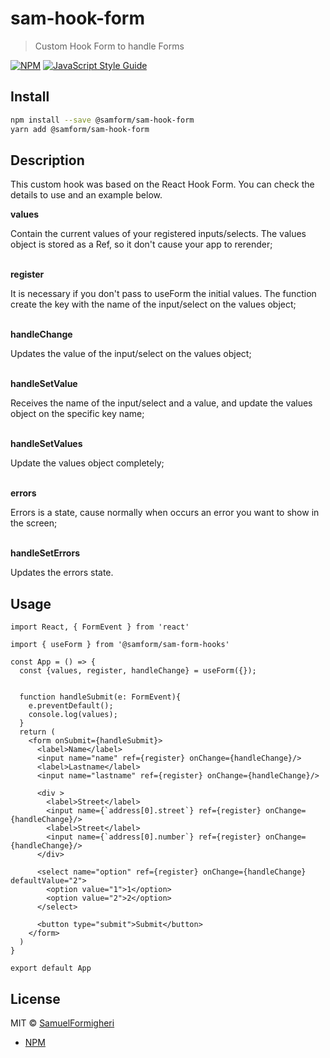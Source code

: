 # sam-hook-form

> Custom Hook Form to handle Forms

[![NPM](https://img.shields.io/npm/v/sam-hook-form.svg)](https://www.npmjs.com/package/@samform/sam-hook-form) [![JavaScript Style Guide](https://img.shields.io/badge/code_style-standard-brightgreen.svg)](https://standardjs.com)

## Install

```bash
npm install --save @samform/sam-hook-form
yarn add @samform/sam-hook-form
```

## Description

This custom hook was based on the React Hook Form.
You can check the details to use and an example below.

<strong>values</strong>          
<p>Contain the current values of your registered inputs/selects. The values object is stored as a Ref, so it don't cause your app to rerender;</p>
<br />
<strong>register</strong>       
<p>It is necessary if you don't pass to useForm the initial values. The function create the key with the name of the input/select on the values object;</p>
<br />
<strong>handleChange</strong>    
<p>Updates the value of the input/select on the values object;</p>
<br />
<strong>handleSetValue</strong>  
<p>Receives the name of the input/select and a value, and update the values object on the specific key name;</p>
<br />
<strong>handleSetValues</strong> 
<p>Update the values object completely;</p>
<br />
<strong>errors</strong>          
<p>Errors is a state, cause normally when occurs an error you want to show in the screen;</p>
<br />
<strong>handleSetErrors</strong> 
<p>Updates the errors state.</p>

## Usage

```tsx
import React, { FormEvent } from 'react'

import { useForm } from '@samform/sam-form-hooks'

const App = () => { 
  const {values, register, handleChange} = useForm({});
  

  function handleSubmit(e: FormEvent){
    e.preventDefault();
    console.log(values);
  }
  return (
    <form onSubmit={handleSubmit}>
      <label>Name</label>
      <input name="name" ref={register} onChange={handleChange}/>
      <label>Lastname</label>
      <input name="lastname" ref={register} onChange={handleChange}/>

      <div >
        <label>Street</label>
        <input name={`address[0].street`} ref={register} onChange={handleChange}/>
        <label>Street</label>
        <input name={`address[0].number`} ref={register} onChange={handleChange}/>
      </div>

      <select name="option" ref={register} onChange={handleChange} defaultValue="2">
        <option value="1">1</option>
        <option value="2">2</option>
      </select>

      <button type="submit">Submit</button>
    </form>
  )
}

export default App
```

## License

MIT © [SamuelFormigheri](https://github.com/SamuelFormigheri)

- [NPM](https://www.npmjs.com/package/@samform/sam-hook-form)
